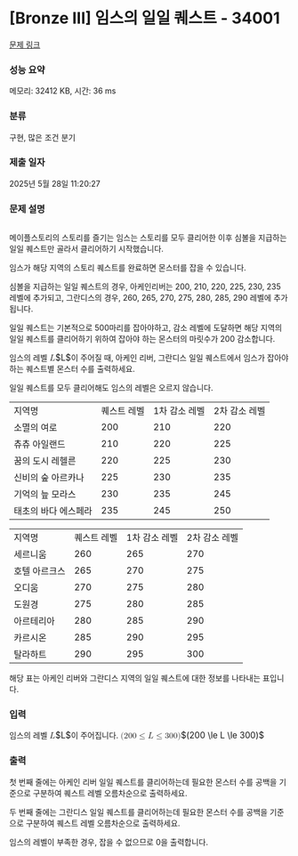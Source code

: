 # [Bronze III] 임스의 일일 퀘스트 - 34001 

[문제 링크](https://www.acmicpc.net/problem/34001) 

### 성능 요약

메모리: 32412 KB, 시간: 36 ms

### 분류

구현, 많은 조건 분기

### 제출 일자

2025년 5월 28일 11:20:27

### 문제 설명

<p style="text-align: center;"><img alt="" src="https://upload.acmicpc.net/ab071a9e-3505-4951-ab0b-b71263bf46d5/-/preview/"></p>

<p>메이플스토리의 스토리를 즐기는 임스는 스토리를 모두 클리어한 이후 심볼을 지급하는 일일 퀘스트만 골라서 클리어하기 시작했습니다.</p>

<p>임스가 해당 지역의 스토리 퀘스트를 완료하면 몬스터를 잡을 수 있습니다.</p>

<p>심볼을 지급하는 일일 퀘스트의 경우, 아케인리버는 200, 210, 220, 225, 230, 235 레벨에 추가되고, 그란디스의 경우, 260, 265, 270, 275, 280, 285, 290 레벨에 추가됩니다.</p>

<p>일일 퀘스트는 기본적으로 500마리를 잡아야하고, 감소 레벨에 도달하면 해당 지역의 일일 퀘스트를 클리어하기 위하여 잡아야 하는 몬스터의 마릿수가 200 감소합니다.</p>

<p>임스의 레벨 <mjx-container class="MathJax" jax="CHTML" style="font-size: 109%; position: relative;"><mjx-math class="MJX-TEX" aria-hidden="true"><mjx-mi class="mjx-i"><mjx-c class="mjx-c1D43F TEX-I"></mjx-c></mjx-mi></mjx-math><mjx-assistive-mml unselectable="on" display="inline"><math xmlns="http://www.w3.org/1998/Math/MathML"><mi>L</mi></math></mjx-assistive-mml><span aria-hidden="true" class="no-mathjax mjx-copytext">$L$</span></mjx-container>이 주어질 때, 아케인 리버, 그란디스 일일 퀘스트에서 임스가 잡아야 하는 퀘스트별 몬스터 수를 출력하세요.</p>

<p>일일 퀘스트를 모두 클리어해도 임스의 레벨은 오르지 않습니다.</p>

<table class="table table-bordered td-center table-center-50">
	<tbody>
		<tr>
			<td>지역명</td>
			<td>퀘스트 레벨</td>
			<td>1차 감소 레벨</td>
			<td>2차 감소 레벨</td>
		</tr>
		<tr>
			<td>소멸의 여로</td>
			<td>200</td>
			<td>210</td>
			<td>220</td>
		</tr>
		<tr>
			<td>츄츄 아일랜드</td>
			<td>210</td>
			<td>220</td>
			<td>225</td>
		</tr>
		<tr>
			<td>꿈의 도시 레헬른</td>
			<td>220</td>
			<td>225</td>
			<td>230</td>
		</tr>
		<tr>
			<td>신비의 숲 아르카나</td>
			<td>225</td>
			<td>230</td>
			<td>235</td>
		</tr>
		<tr>
			<td>기억의 늪 모라스</td>
			<td>230</td>
			<td>235</td>
			<td>245</td>
		</tr>
		<tr>
			<td>태초의 바다 에스페라</td>
			<td>235</td>
			<td>245</td>
			<td>250</td>
		</tr>
	</tbody>
</table>

<table class="table table-bordered td-center table-center-50">
	<tbody>
		<tr>
			<td>지역명</td>
			<td>퀘스트 레벨</td>
			<td>1차 감소 레벨</td>
			<td>2차 감소 레벨</td>
		</tr>
		<tr>
			<td>세르니움</td>
			<td>260</td>
			<td>265</td>
			<td>270</td>
		</tr>
		<tr>
			<td>호텔 아르크스</td>
			<td>265</td>
			<td>270</td>
			<td>275</td>
		</tr>
		<tr>
			<td>오디움</td>
			<td>270</td>
			<td>275</td>
			<td>280</td>
		</tr>
		<tr>
			<td>도원경</td>
			<td>275</td>
			<td>280</td>
			<td>285</td>
		</tr>
		<tr>
			<td>아르테리아</td>
			<td>280</td>
			<td>285</td>
			<td>290</td>
		</tr>
		<tr>
			<td>카르시온</td>
			<td>285</td>
			<td>290</td>
			<td>295</td>
		</tr>
		<tr>
			<td>탈라하트</td>
			<td>290</td>
			<td>295</td>
			<td>300</td>
		</tr>
	</tbody>
</table>

<p>해당 표는 아케인 리버와 그란디스 지역의 일일 퀘스트에 대한 정보를 나타내는 표입니다.</p>

### 입력 

 <p>임스의 레벨 <mjx-container class="MathJax" jax="CHTML" style="font-size: 109%; position: relative;"><mjx-math class="MJX-TEX" aria-hidden="true"><mjx-mi class="mjx-i"><mjx-c class="mjx-c1D43F TEX-I"></mjx-c></mjx-mi></mjx-math><mjx-assistive-mml unselectable="on" display="inline"><math xmlns="http://www.w3.org/1998/Math/MathML"><mi>L</mi></math></mjx-assistive-mml><span aria-hidden="true" class="no-mathjax mjx-copytext">$L$</span></mjx-container>이 주어집니다. <mjx-container class="MathJax" jax="CHTML" style="font-size: 109%; position: relative;"><mjx-math class="MJX-TEX" aria-hidden="true"><mjx-mo class="mjx-n"><mjx-c class="mjx-c28"></mjx-c></mjx-mo><mjx-mn class="mjx-n"><mjx-c class="mjx-c32"></mjx-c><mjx-c class="mjx-c30"></mjx-c><mjx-c class="mjx-c30"></mjx-c></mjx-mn><mjx-mo class="mjx-n" space="4"><mjx-c class="mjx-c2264"></mjx-c></mjx-mo><mjx-mi class="mjx-i" space="4"><mjx-c class="mjx-c1D43F TEX-I"></mjx-c></mjx-mi><mjx-mo class="mjx-n" space="4"><mjx-c class="mjx-c2264"></mjx-c></mjx-mo><mjx-mn class="mjx-n" space="4"><mjx-c class="mjx-c33"></mjx-c><mjx-c class="mjx-c30"></mjx-c><mjx-c class="mjx-c30"></mjx-c></mjx-mn><mjx-mo class="mjx-n"><mjx-c class="mjx-c29"></mjx-c></mjx-mo></mjx-math><mjx-assistive-mml unselectable="on" display="inline"><math xmlns="http://www.w3.org/1998/Math/MathML"><mo stretchy="false">(</mo><mn>200</mn><mo>≤</mo><mi>L</mi><mo>≤</mo><mn>300</mn><mo stretchy="false">)</mo></math></mjx-assistive-mml><span aria-hidden="true" class="no-mathjax mjx-copytext">$(200 \le L \le 300)$</span> </mjx-container></p>

### 출력 

 <p>첫 번째 줄에는 아케인 리버 일일 퀘스트를 클리어하는데 필요한 몬스터 수를 공백을 기준으로 구분하여 퀘스트 레벨 오름차순으로 출력하세요.</p>

<p>두 번째 줄에는 그란디스 일일 퀘스트를 클리어하는데 필요한 몬스터 수를 공백을 기준으로 구분하여 퀘스트 레벨 오름차순으로 출력하세요.</p>

<p>임스의 레벨이 부족한 경우, 잡을 수 없으므로 0을 출력합니다.</p>


